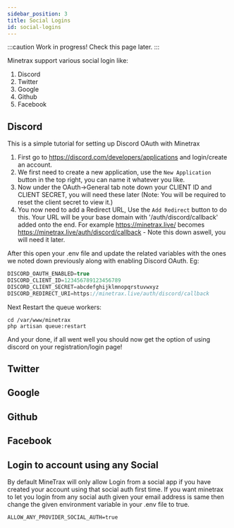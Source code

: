 ```yaml
---
sidebar_position: 3
title: Social Logins
id: social-logins
---
```


:::caution
Work in progress! Check this page later.
:::

Minetrax support various social login like:

 1. Discord
 2. Twitter
 3. Google
 4. Github
 5. Facebook

## Discord
This is a simple tutorial for setting up Discord OAuth with Minetrax

1. First go to https://discord.com/developers/applications and login/create an account.
2. We first need to create a new application, use the `New Application` button in the top right, you can name it whatever you like.
3. Now under the OAuth->General tab note down your CLIENT ID and CLIENT SECRET, you will need these later (Note: You will be required to reset the client secret to view it.)
4. You now need to add a Redirect URL, Use the `Add Redirect` button  to do this. Your URL will be your base domain with '/auth/discord/callback' added onto the end. For example https://minetrax.live/ becomes https://minetrax.live/auth/discord/callback - Note this down aswell, you will need it later.

After this open your .env file and update the related variables with the ones we noted down previously along with enabling Discord OAuth. Eg:

```js
DISCORD_OAUTH_ENABLED=true
DISCORD_CLIENT_ID=123456789123456789
DISCORD_CLIENT_SECRET=abcdefghijklmnopqrstuvwxyz
DISCORD_REDIRECT_URI=https://minetrax.live/auth/discord/callback
```

Next Restart the queue workers:

```
cd /var/www/minetrax
php artisan queue:restart
```

And your done, if all went well you should now get the option of using discord on your registration/login page!

## Twitter

## Google

## Github

## Facebook

## Login to account using any Social
By default MineTrax will only allow Login from a social app if you have created your account using that social auth first time. If you want minetrax to let you login from any social auth given your email address is same then change the given environment variable in your .env file to true.
```
ALLOW_ANY_PROVIDER_SOCIAL_AUTH=true
```
